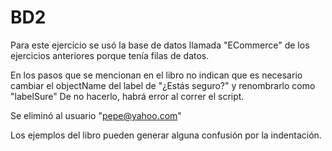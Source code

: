 # BD2
Para este ejercicio se usó la base de datos llamada "ECommerce" de los ejercicios anteriores porque tenía filas de datos.

En los pasos que se mencionan en el libro no indican que es necesario cambiar el objectName del label de "¿Estás seguro?" y renombrarlo como "labelSure"
De no hacerlo, habrá error al correr el script.

Se eliminó al usuario "pepe@yahoo.com" 

Los ejemplos del libro pueden generar alguna confusión por la indentación.  
